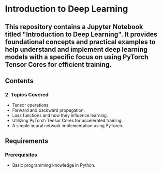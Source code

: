 # Introduction to Deep Learning

This repository contains a Jupyter Notebook titled **"Introduction to Deep Learning"**. It provides foundational concepts and practical examples to help understand and implement deep learning models with a specific focus on using PyTorch Tensor Cores for efficient training.
---

## Contents

### 2. Topics Covered
- Tensor operations.
- Forward and backward propagation.
- Loss functions and how they influence learning.
- Utilizing PyTorch Tensor Cores for accelerated training.
- A simple neural network implementation using PyTorch.

## Requirements

### Prerequisites
- Basic programming knowledge in Python.
